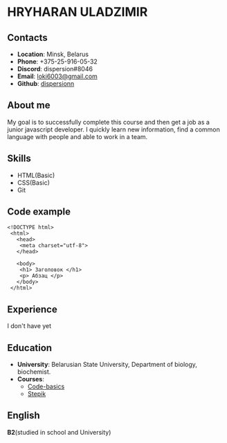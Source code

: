 # HRYHARAN ULADZIMIR
## Contacts
* **Location**: Minsk, Belarus
* **Phone**: +375-25-916-05-32
* **Discord**: dispersion#8046
* **Email**: loki6003@gmail.com
* **Github**: [dispersionn](https://github.com/dispersionn)
## About me
My goal is to successfully complete this course and then get a job as a junior javascript developer. I quickly learn new information, find a common language with people and able to work in a team.
## Skills
* HTML(Basic)
* CSS(Basic)
* Git
## Code example
```
<!DOCTYPE html>
 <html>
   <head>
    <meta charset="utf-8">
   </head>

   <body>
    <h1> Заголовок </h1>
    <p> Абзац </p>
   </body>
 </html>
 ```
 ## Experience
 I don't have yet
 ## Education
 * **University**: Belarusian State University, Department of biology, biochemist.
 * **Courses**: 
     + [Code-basics](https://ru.code-basics.com/)
     + [Stepik](https://welcome.stepik.org/ru)
 ## English
 **B2**(studied in school and University)

